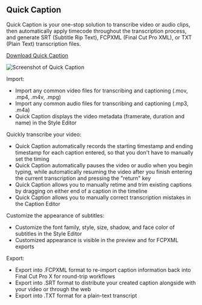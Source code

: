 ## Quick Caption
Quick Caption is your one-stop solution to transcribe video or audio clips, then automatically apply timecode throughout the transcription process, and generate SRT (Subtitle Rip Text), FCPXML (Final Cut Pro XML), or TXT (Plain Text) transcription files.

[Download Quick Caption](https://itunes.apple.com/app/quick-caption/id1363610340)

![](https://raw.githubusercontent.com/LumingYin/Caption/master/screenshot.jpg "Screenshot of Quick Caption")

Import:
- Import any common video files for transcribing and captioning (.mov, .mp4, .m4v, .mpg)
- Import any common audio files for transcribing and captioning (.mp3, .m4a)
- Quick Caption displays the video metadata (framerate, duration and name) in the Style Editor

Quickly transcribe your video:
- Quick Caption automatically records the starting timestamp and ending timestamp for each caption entered, so that you don't have to manually set the timing
- Quick Caption automatically pauses the video or audio when you begin typing, while automatically resuming the video after you finish entering the current transcription and pressing the "return" key
- Quick Caption allows you to manually retime and trim existing captions by dragging on either end of a caption in the timeline
- Quick Caption allows you to manually correct transcription mistakes in the Caption Editor

Customize the appearance of subtitles:
- Customize the font family, style, size, shadow, and face color of subtitles in the Style Editor
- Customized appearance is visible in the preview and for FCPXML exports

Export:
- Export into .FCPXML format to re-import caption information back into Final Cut Pro X for round-trip workflows
- Export into .SRT format to distribute your created caption alongside with your video or through the web
- Export into .TXT format for a plain-text transcript
